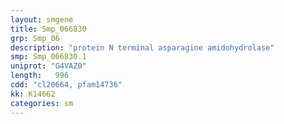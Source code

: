 ```yaml
---
layout: smgene
title: Smp_066830
grp: Smp_06
description: "protein N terminal asparagine amidohydrolase"
smp: Smp_066830.1
uniprot: "G4VAZ0"
length:   996
cdd: "cl20664, pfam14736"
kk: K14662
categories: sm
---
```

